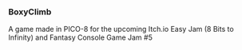 <h3>BoxyClimb</h3>
A game made in PICO-8 for the upcoming Itch.io Easy Jam (8 Bits to Infinity) and Fantasy Console Game Jam #5
